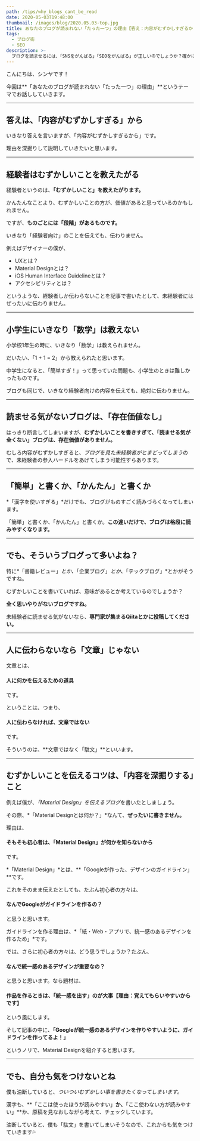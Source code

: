 ```yaml
---
path: /tips/why_blogs_cant_be_read
date: 2020-05-03T19:48:00
thumbnail: /images/blog/2020.05.03-top.jpg
title: あなたのブログが読まれない「たった一つ」の理由【答え：内容がむずかしすぎるからです】
tags:
  - ブログ術
  - SEO
description: >-
  ブログを読ませるには、「SNSをがんばる」「SEOをがんばる」が正しいのでしょうか？確かにそれもありますが、もっと本質的なことを言うと、ブログが読まれない理由は「内容がむずかしすぎるから」です。
---
```


こんにちは、シンヤです！

今回は**「あなたのブログが読まれない「たった一つ」の理由」**というテーマでお話ししていきます。

---

## 答えは、「内容がむずかしすぎる」から

いきなり答えを言いますが、「内容がむずかしすぎるから」です。

理由を深掘りして説明していきたいと思います。

---

## 経験者はむずかしいことを教えたがる

経験者というのは、**「むずかしいこと」を教えたがります。**

かんたんなことより、むずかしいことの方が、価値があると思っているのかもしれません。

ですが、**ものごとには「段階」があるものです。**

いきなり「経験者向け」のことを伝えても、伝わりません。

例えばデザイナーの僕が、

- UXとは？
- Material Designとは？
- iOS Human Interface Guidelineとは？
- アクセシビリティとは？

というような、経験者しか伝わらないことを記事で書いたとして、未経験者にはぜったいに伝わりません。

---

## 小学生にいきなり「数学」は教えない

小学校1年生の時に、いきなり「数学」は教えられません。

だいたい、「1 + 1 = 2」から教えられたと思います。

中学生になると、「簡単すぎ！」って思っていた問題も、小学生のときは難しかったものです。

ブログも同じで、いきなり経験者向けの内容を伝えても、絶対に伝わりません。

---

## 読ませる気がないブログは、「存在価値なし」

はっきり断言してしまいますが、**むずかしいことを書きすぎて、「読ませる気が全くない」ブログは、存在価値がありません。**

むしろ内容がむずかしすぎると、*ブログを見た未経験者がとまどってしまう*ので、未経験者の参入ハードルをあげてしまう可能性すらあります。

---

## 「簡単」と書くか、「かんたん」と書くか

*「漢字を使いすぎる」*だけでも、ブログがものすごく読みづらくなってしまいます。

「簡単」と書くか、「かんたん」と書くか。**この違いだけで、ブログは格段に読みやすくなります。**

---

## でも、そういうブログって多いよね？

特に*「書籍レビュー」*とか、*「企業ブログ」*とか、*「テックブログ」*とかがそうですね。

むずかしいことを書いていれば、意味があるとか考えているのでしょうか？

**全く思いやりがないブログですね。**

未経験者に読ませる気がないなら、**専門家が集まるQiitaとかに投稿してください。**

---

## 人に伝わらないなら「文章」じゃない

文章とは、

#### 人に何かを伝えるための道具

です。

ということは、つまり、

#### 人に伝わらなければ、文章ではない

です。

そういうのは、**文章ではなく「駄文」**といいます。

---

## むずかしいことを伝えるコツは、「内容を深掘りする」こと

例えば僕が、*「Material Design」を伝えるブログ*を書いたとしましょう。

その際、*「Material Designとは何か？」*なんて、**ぜったいに書きません。**

理由は、

#### そもそも初心者は、「Material Design」が何かを知らないから

です。

*「Material Design」*とは、**「Googleが作った、デザインのガイドライン」**です。

これをそのまま伝えたとしても、たぶん初心者の方々は、

#### なんでGoogleがガイドラインを作るの？

と思うと思います。

ガイドラインを作る理由は、*「紙・Web・アプリで、統一感のあるデザインを作るため」*です。

では、さらに初心者の方々は、どう思うでしょうか？たぶん、

#### なんで統一感のあるデザインが重要なの？

と思うと思います。なら題材は、

#### 作品を作るときは、「統一感を出す」のが大事【理由：覚えてもらいやすいからです】

という風にします。

そして記事の中に、**「Googleが統一感のあるデザインを作りやすいように、ガイドラインを作ってるよ！」**

というノリで、Material Designを紹介すると思います。

---

## でも、自分も気をつけないとね

僕も油断していると、*ついついむずかしい事を書きたくなってしまいます。*

漢字も、**「ここは使ったほうが読みやすい」**か、**「ここ使わない方が読みやすい」**か、原稿を見なおしながら考えて、チェックしています。

油断していると、僕も「駄文」を書いてしまいそうなので、これからも気をつけていきます💦
